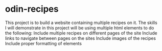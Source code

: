 # odin-recipes
This project is to build a website containing multiple recipes on it.
The skills I will demonstrate in this project will be using multiple html elements to do the following:
Include multiple recipes on different pages of the site
Include links to navigate between pages on the sites
Include images of the recipes
Include proper formatting of elements